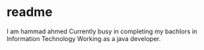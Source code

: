 # readme
I am hammad ahmed
Currently busy in completing my bachlors in Information Technology
Working as a java developer.
